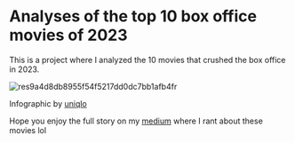 # Analyses of the top 10 box office movies of 2023
This is a project where I analyzed the 10 movies that crushed the box office in 2023.

![res9a4d8db8955f54f5217dd0dc7bb1afb4fr](https://github.com/user-attachments/assets/04cbab69-c940-4c3d-9f1a-505d83337a44)

Infographic by [uniqlo](https://www.uniqlo.com/us/en/spl/ut-graphic-tees/the-super-mario-bros-movie)


Hope you enjoy the full story on my [medium](https://medium.com/@PrinceAdvance/analysis-of-the-top-10-box-office-movies-of-2023-using-python-1755eb073534) where I rant about these movies lol
